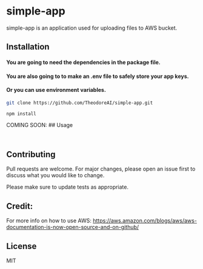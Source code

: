 # simple-app

simple-app is an application used for uploading files to AWS bucket. 

## Installation

#### You are going to need the dependencies in the package file.
#### You are also going to to make an .env file to safely store your app keys. 
#### Or you can use environment variables.

```bash
git clone https://github.com/TheodoreAI/simple-app.git

```

```requirements
npm install
```
COMING SOON: ## Usage

```node


```

## Contributing
Pull requests are welcome. For major changes, please open an issue first to discuss what you would like to change.

Please make sure to update tests as appropriate.

## Credit:

For more info on how to use AWS:
https://aws.amazon.com/blogs/aws/aws-documentation-is-now-open-source-and-on-github/

## License

MIT